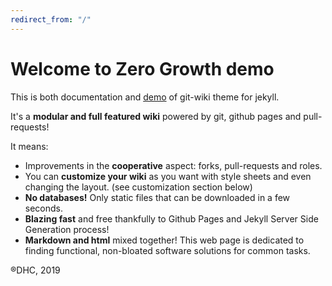 ```yaml
---
redirect_from: "/"
---
```


# Welcome to Zero Growth demo

This is both documentation and [demo](Demo.md) of git-wiki theme for jekyll.

It's a **modular and full featured wiki** powered by git, github pages and pull-requests!

It means: 

* Improvements in the **cooperative** aspect: forks, pull-requests and roles.
* You can **customize your wiki** as you want with style sheets and even changing the layout. (see customization section below) 
* **No databases!** Only static files that can be downloaded in a few seconds.
* **Blazing fast** and free thankfully to Github Pages and Jekyll Server Side Generation process!
* **Markdown and html** mixed together!
This web page is dedicated to finding functional, non-bloated software solutions for common tasks.

®DHC, 2019
